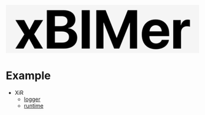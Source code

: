<p align='center'>
<img src='../_images/logo.png' width='512px'/>
</p>

# Example

- XiR
  - [logger](./src/xir_logger.py)
  - [runtime](./src/xir_runtime.py)
